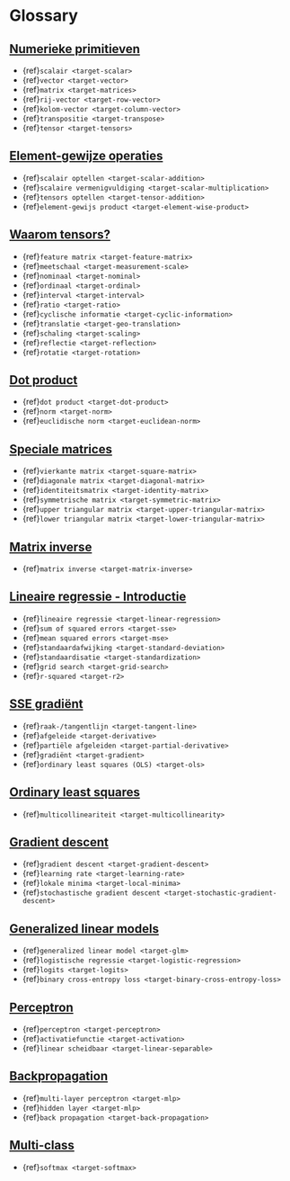 # Glossary

## [Numerieke primitieven](linalg/tensors.ipynb)
- {ref}`scalair <target-scalar>`
- {ref}`vector <target-vector>`
- {ref}`matrix <target-matrices>`
- {ref}`rij-vector <target-row-vector>`
- {ref}`kolom-vector <target-column-vector>`
- {ref}`transpositie <target-transpose>`
- {ref}`tensor <target-tensors>`

## [Element-gewijze operaties](linalg/basis_ops.ipynb)
- {ref}`scalair optellen <target-scalar-addition>`
- {ref}`scalaire vermenigvuldiging <target-scalar-multiplication>`
- {ref}`tensors optellen <target-tensor-addition>`
- {ref}`element-gewijs product <target-element-wise-product>`

## [Waarom tensors?](linalg/why_tensors.ipynb)
- {ref}`feature matrix <target-feature-matrix>`
- {ref}`meetschaal <target-measurement-scale>`
- {ref}`nominaal <target-nominal>`
- {ref}`ordinaal <target-ordinal>`
- {ref}`interval <target-interval>`
- {ref}`ratio <target-ratio>`
- {ref}`cyclische informatie <target-cyclic-information>`
- {ref}`translatie <target-geo-translation>`
- {ref}`schaling <target-scaling>`
- {ref}`reflectie <target-reflection>`
- {ref}`rotatie <target-rotation>`

## [Dot product](linalg/dot_prod.ipynb)
- {ref}`dot product <target-dot-product>`
- {ref}`norm <target-norm>`
- {ref}`euclidische norm <target-euclidean-norm>`

## [Speciale matrices](linalg/special_tensors.ipynb)
- {ref}`vierkante matrix <target-square-matrix>`
- {ref}`diagonale matrix <target-diagonal-matrix>`
- {ref}`identiteitsmatrix <target-identity-matrix>`
- {ref}`symmetrische matrix <target-symmetric-matrix>`
- {ref}`upper triangular matrix <target-upper-triangular-matrix>`
- {ref}`lower triangular matrix <target-lower-triangular-matrix>`

## [Matrix inverse](linalg/inverse.ipynb)
- {ref}`matrix inverse <target-matrix-inverse>`

## [Lineaire regressie - Introductie](lineaire_regressie/grid.ipynb)
- {ref}`lineaire regressie <target-linear-regression>`
- {ref}`sum of squared errors <target-sse>`
- {ref}`mean squared errors <target-mse>`
- {ref}`standaardafwijking <target-standard-deviation>`
- {ref}`standaardisatie <target-standardization>`
- {ref}`grid search <target-grid-search>`
- {ref}`r-squared <target-r2>`

## [SSE gradiënt](lineaire_regressie/gradient.ipynb)
- {ref}`raak-/tangentlijn <target-tangent-line>`
- {ref}`afgeleide <target-derivative>`
- {ref}`partiële afgeleiden <target-partial-derivative>`
- {ref}`gradiënt <target-gradient>`
- {ref}`ordinary least squares (OLS) <target-ols>`

## [Ordinary least squares](lineaire_regressie/ols.ipynb)
- {ref}`multicollineariteit <target-multicollinearity>`

## [Gradient descent](lineaire_regressie/gradient_descent.ipynb)
- {ref}`gradient descent <target-gradient-descent>`
- {ref}`learning rate <target-learning-rate>`
- {ref}`lokale minima <target-local-minima>`
- {ref}`stochastische gradient descent <target-stochastic-gradient-descent>`

## [Generalized linear models](lineaire_regressie/glm.ipynb)
- {ref}`generalized linear model <target-glm>`
- {ref}`logistische regressie <target-logistic-regression>`
- {ref}`logits <target-logits>`
- {ref}`binary cross-entropy loss <target-binary-cross-entropy-loss>`

## [Perceptron](nn/perceptron.ipynb)
- {ref}`perceptron <target-perceptron>`
- {ref}`activatiefunctie <target-activation>`
- {ref}`linear scheidbaar <target-linear-separable>`

## [Backpropagation](nn/backprop.ipynb)
- {ref}`multi-layer perceptron <target-mlp>`
- {ref}`hidden layer <target-mlp>`
- {ref}`back propagation <target-back-propagation>`

## [Multi-class](nn/softmax.ipynb)
- {ref}`softmax <target-softmax>`